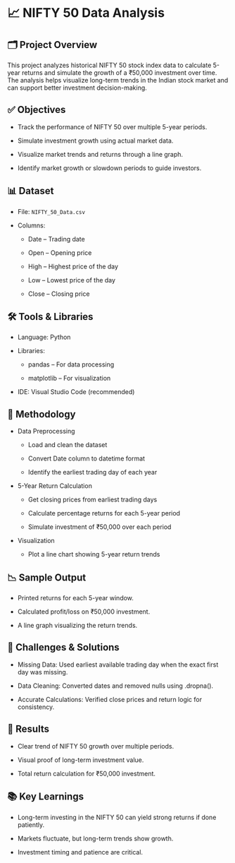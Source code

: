 # 📈 NIFTY 50 Data Analysis
## 🗂️ Project Overview
This project analyzes historical NIFTY 50 stock index data to calculate 5-year returns and simulate the growth of a ₹50,000 investment over time. The analysis helps visualize long-term trends in the Indian stock market and can support better investment decision-making.

## ✅ Objectives
- Track the performance of NIFTY 50 over multiple 5-year periods.

- Simulate investment growth using actual market data.

- Visualize market trends and returns through a line graph.

- Identify market growth or slowdown periods to guide investors.

## 📊 Dataset
- File: `NIFTY_50_Data.csv`

- Columns:

     - Date – Trading date

     - Open – Opening price

     - High – Highest price of the day

     - Low – Lowest price of the day

     - Close – Closing price

## 🛠️ Tools & Libraries
- Language: Python

- Libraries:

     - pandas – For data processing

     - matplotlib – For visualization

- IDE: Visual Studio Code (recommended)

## 📌 Methodology
- Data Preprocessing

     - Load and clean the dataset

     - Convert Date column to datetime format

     - Identify the earliest trading day of each year
 
- 5-Year Return Calculation

     - Get closing prices from earliest trading days

     - Calculate percentage returns for each 5-year period

     - Simulate investment of ₹50,000 over each period

- Visualization

     - Plot a line chart showing 5-year return trends

## 📉 Sample Output
- Printed returns for each 5-year window.

- Calculated profit/loss on ₹50,000 investment.

- A line graph visualizing the return trends.

## 🧩 Challenges & Solutions
- Missing Data: Used earliest available trading day when the exact first day was missing.

- Data Cleaning: Converted dates and removed nulls using .dropna().

- Accurate Calculations: Verified close prices and return logic for consistency.

## 📌 Results
- Clear trend of NIFTY 50 growth over multiple periods.

- Visual proof of long-term investment value.

- Total return calculation for ₹50,000 investment.

## 📚 Key Learnings
- Long-term investing in the NIFTY 50 can yield strong returns if done patiently.

- Markets fluctuate, but long-term trends show growth.

- Investment timing and patience are critical.
